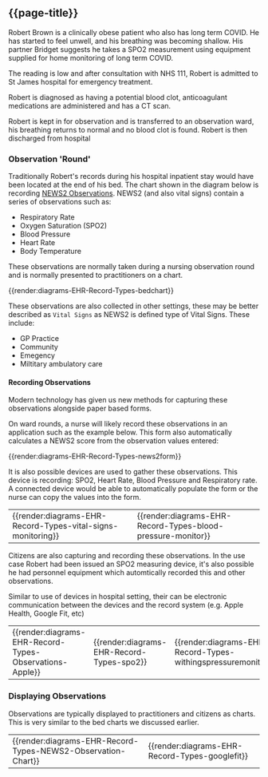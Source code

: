## {{page-title}}


 <div markdown="span" class="alert alert-warning" role="information"><p>Robert Brown is a clinically obese patient who also has long term COVID. 
He has started to feel unwell, and his breathing was becoming shallow. 
His partner Bridget suggests he takes a SPO2 measurement using equipment supplied for home monitoring of long term COVID.</p>
<p>The reading is low and after consultation with NHS 111, Robert is admitted to St James hospital for emergency treatment.</p>
<p>Robert is diagnosed as having a potential blood clot, anticoagulant medications are administered and has a CT scan. </p>
<p>Robert is kept in for observation and is transferred to an observation ward, his breathing returns to normal and no blood clot is found. Robert is then discharged from hospital</p>
</div>

### Observation 'Round'

Traditionally Robert's records during his hospital inpatient stay would have been located at the end of his bed. The chart shown in the diagram below is recording [NEWS2 Observations](https://www.england.nhs.uk/ourwork/clinical-policy/sepsis/nationalearlywarningscore/). NEWS2 (and also vital signs) contain a series of observations such as:

- Respiratory Rate
- Oxygen Saturation (SPO2)
- Blood Pressure
- Heart Rate
- Body Temperature

These observations are normally taken during a nursing observation round and is normally presented to practitioners on a chart.

{{render:diagrams-EHR-Record-Types-bedchart}}

These observations are also collected in other settings, these may be better described as `Vital Signs` as NEWS2 is defined type of Vital Signs. These include:

- GP Practice
- Community
- Emegency 
- Miltitary ambulatory care


#### Recording Observations

Modern technology has given us new methods for capturing these observations alongside paper based forms.

On ward rounds, a nurse will likely record these observations in an application such as the example below. This form also automatically calculates a NEWS2 score from the observation values entered:

{{render:diagrams-EHR-Record-Types-news2form}}

It is also possible devices are used to gather these observations. This device is recording: SPO2, Heart Rate, Blood Pressure and Respiratory rate. 
A connected device would be able to automatically populate the form or the nurse can copy the values into the form.



<table>
  <tr>
   <td> 
{{render:diagrams-EHR-Record-Types-vital-signs-monitoring}}
   </td>
   <td>
{{render:diagrams-EHR-Record-Types-blood-pressure-monitor}}
   </td>
   </tr>
</table>



Citizens are also capturing and recording these observations. In the use case Robert had been issued an SPO2 measuring device, it's also possible he had personnel equipment which automtically recorded this and other observations.

Similar to use of devices in hospital setting, their can be electronic communication between the devices and the record system (e.g. Apple Health, Google Fit, etc)

<table>
  <tr>
   <td> 
{{render:diagrams-EHR-Record-Types-Observations-Apple}}
   </td>
   <td>
{{render:diagrams-EHR-Record-Types-spo2}}
   </td>
   <td>
{{render:diagrams-EHR-Record-Types-withingspressuremonitor}}
   </td>
   </tr>
</table>

### Displaying Observations

Observations are typically displayed to practitioners and citizens as charts. This is very similar to the bed charts we discussed earlier.

<table>
  <tr>
   <td> 
 {{render:diagrams-EHR-Record-Types-NEWS2-Observation-Chart}}
   </td>
    <td> 
 {{render:diagrams-EHR-Record-Types-googlefit}}
   </td>
   </tr>
</table>


